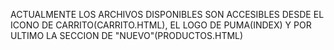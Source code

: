 ACTUALMENTE LOS ARCHIVOS DISPONIBLES SON ACCESIBLES DESDE EL ICONO DE CARRITO(CARRITO.HTML), EL LOGO DE PUMA(INDEX) Y POR ULTIMO LA SECCION DE "NUEVO"(PRODUCTOS.HTML)
